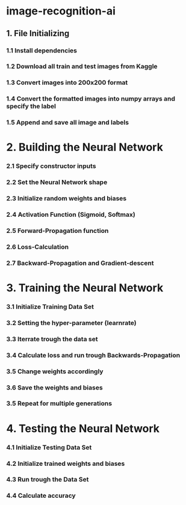 # image-recognition-ai

## 1. File Initializing
### 1.1 Install dependencies
### 1.2 Download all train and test images from Kaggle
### 1.3 Convert images into 200x200 format
### 1.4 Convert the formatted images into numpy arrays and specify the label
### 1.5 Append and save all image and labels

# 2. Building the Neural Network
### 2.1 Specify constructor inputs
### 2.2 Set the Neural Network shape
### 2.3 Initialize random weights and biases
### 2.4 Activation Function (Sigmoid, Softmax)
### 2.5 Forward-Propagation function
### 2.6 Loss-Calculation
### 2.7 Backward-Propagation and Gradient-descent

# 3. Training the Neural Network
### 3.1 Initialize Training Data Set
### 3.2 Setting the hyper-parameter (learnrate)
### 3.3 Iterrate trough the data set
### 3.4 Calculate loss and run trough Backwards-Propagation
### 3.5 Change weights accordingly
### 3.6 Save the weights and biases
### 3.5 Repeat for multiple generations

# 4. Testing the Neural Network
### 4.1 Initialize Testing Data Set
### 4.2 Initialize trained weights and biases
### 4.3 Run trough the Data Set
### 4.4 Calculate accuracy